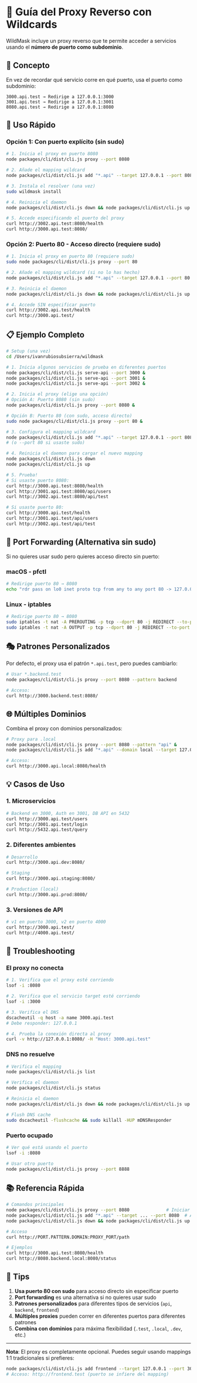 # 🔀 Guía del Proxy Reverso con Wildcards

WildMask incluye un proxy reverso que te permite acceder a servicios usando el **número de puerto como subdominio**.

## 🎯 Concepto

En vez de recordar qué servicio corre en qué puerto, usa el puerto como subdominio:

```
3000.api.test → Redirige a 127.0.0.1:3000
3001.api.test → Redirige a 127.0.0.1:3001
8080.api.test → Redirige a 127.0.0.1:8080
```

## 🚀 Uso Rápido

### Opción 1: Con puerto explícito (sin sudo)

```bash
# 1. Inicia el proxy en puerto 8080
node packages/cli/dist/cli.js proxy --port 8080

# 2. Añade el mapping wildcard
node packages/cli/dist/cli.js add "*.api" --target 127.0.0.1 --port 8080

# 3. Instala el resolver (una vez)
sudo wildmask install

# 4. Reinicia el daemon
node packages/cli/dist/cli.js down && node packages/cli/dist/cli.js up

# 5. Accede especificando el puerto del proxy
curl http://3002.api.test:8080/health
curl http://3000.api.test:8080/
```

### Opción 2: Puerto 80 - Acceso directo (requiere sudo)

```bash
# 1. Inicia el proxy en puerto 80 (requiere sudo)
sudo node packages/cli/dist/cli.js proxy --port 80

# 2. Añade el mapping wildcard (si no lo has hecho)
node packages/cli/dist/cli.js add "*.api" --target 127.0.0.1 --port 80

# 3. Reinicia el daemon
node packages/cli/dist/cli.js down && node packages/cli/dist/cli.js up

# 4. Accede SIN especificar puerto
curl http://3002.api.test/health
curl http://3000.api.test/
```

## 📋 Ejemplo Completo

```bash
# Setup (una vez)
cd /Users/ivanrubiosubsierra/wildmask

# 1. Inicia algunos servicios de prueba en diferentes puertos
node packages/cli/dist/cli.js serve-api --port 3000 &
node packages/cli/dist/cli.js serve-api --port 3001 &
node packages/cli/dist/cli.js serve-api --port 3002 &

# 2. Inicia el proxy (elige una opción)
# Opción A: Puerto 8080 (sin sudo)
node packages/cli/dist/cli.js proxy --port 8080 &

# Opción B: Puerto 80 (con sudo, acceso directo)
sudo node packages/cli/dist/cli.js proxy --port 80 &

# 3. Configura el mapping wildcard
node packages/cli/dist/cli.js add "*.api" --target 127.0.0.1 --port 8080
# (o --port 80 si usaste sudo)

# 4. Reinicia el daemon para cargar el nuevo mapping
node packages/cli/dist/cli.js down
node packages/cli/dist/cli.js up

# 5. Prueba!
# Si usaste puerto 8080:
curl http://3000.api.test:8080/health
curl http://3001.api.test:8080/api/users
curl http://3002.api.test:8080/api/test

# Si usaste puerto 80:
curl http://3000.api.test/health
curl http://3001.api.test/api/users
curl http://3002.api.test/api/test
```

## 🔧 Port Forwarding (Alternativa sin sudo)

Si no quieres usar sudo pero quieres acceso directo sin puerto:

### macOS - pfctl

```bash
# Redirige puerto 80 → 8080
echo "rdr pass on lo0 inet proto tcp from any to any port 80 -> 127.0.0.1 port 8080" | sudo pfctl -ef -
```

### Linux - iptables

```bash
# Redirige puerto 80 → 8080
sudo iptables -t nat -A PREROUTING -p tcp --dport 80 -j REDIRECT --to-port 8080
sudo iptables -t nat -A OUTPUT -p tcp --dport 80 -j REDIRECT --to-port 8080
```

## 🎭 Patrones Personalizados

Por defecto, el proxy usa el patrón `*.api.test`, pero puedes cambiarlo:

```bash
# Usar *.backend.test
node packages/cli/dist/cli.js proxy --port 8080 --pattern backend

# Acceso:
curl http://3000.backend.test:8080/
```

## 🌐 Múltiples Dominios

Combina el proxy con dominios personalizados:

```bash
# Proxy para .local
node packages/cli/dist/cli.js proxy --port 8080 --pattern "api" &
node packages/cli/dist/cli.js add "*.api" --domain local --target 127.0.0.1 --port 8080

# Acceso:
curl http://3000.api.local:8080/health
```

## 💡 Casos de Uso

### 1. Microservicios

```bash
# Backend en 3000, Auth en 3001, DB API en 5432
curl http://3000.api.test/users
curl http://3001.api.test/login
curl http://5432.api.test/query
```

### 2. Diferentes ambientes

```bash
# Desarrollo
curl http://3000.api.dev:8080/

# Staging
curl http://3000.api.staging:8080/

# Production (local)
curl http://3000.api.prod:8080/
```

### 3. Versiones de API

```bash
# v1 en puerto 3000, v2 en puerto 4000
curl http://3000.api.test/
curl http://4000.api.test/
```

## 🐛 Troubleshooting

### El proxy no conecta

```bash
# 1. Verifica que el proxy esté corriendo
lsof -i :8080

# 2. Verifica que el servicio target esté corriendo
lsof -i :3000

# 3. Verifica el DNS
dscacheutil -q host -a name 3000.api.test
# Debe responder: 127.0.0.1

# 4. Prueba la conexión directa al proxy
curl -v http://127.0.0.1:8080/ -H "Host: 3000.api.test"
```

### DNS no resuelve

```bash
# Verifica el mapping
node packages/cli/dist/cli.js list

# Verifica el daemon
node packages/cli/dist/cli.js status

# Reinicia el daemon
node packages/cli/dist/cli.js down && node packages/cli/dist/cli.js up

# Flush DNS cache
sudo dscacheutil -flushcache && sudo killall -HUP mDNSResponder
```

### Puerto ocupado

```bash
# Ver qué está usando el puerto
lsof -i :8080

# Usar otro puerto
node packages/cli/dist/cli.js proxy --port 8888
```

## 📚 Referencia Rápida

```bash
# Comandos principales
node packages/cli/dist/cli.js proxy --port 8080              # Iniciar proxy
node packages/cli/dist/cli.js add "*.api" --target ... --port 8080  # Añadir wildcard
node packages/cli/dist/cli.js down && node packages/cli/dist/cli.js up  # Reiniciar daemon

# Acceso
curl http://PORT.PATTERN.DOMAIN:PROXY_PORT/path

# Ejemplos
curl http://3000.api.test:8080/health
curl http://8080.backend.local:8080/status
```

## 🎉 Tips

1. **Usa puerto 80 con sudo** para acceso directo sin especificar puerto
2. **Port forwarding** es una alternativa si no quieres usar sudo
3. **Patrones personalizados** para diferentes tipos de servicios (`api`, `backend`, `frontend`)
4. **Múltiples proxies** pueden correr en diferentes puertos para diferentes patrones
5. **Combina con dominios** para máxima flexibilidad (`.test`, `.local`, `.dev`, etc.)

---

**Nota**: El proxy es completamente opcional. Puedes seguir usando mappings 1:1 tradicionales si prefieres:

```bash
node packages/cli/dist/cli.js add frontend --target 127.0.0.1 --port 3000
# Acceso: http://frontend.test (puerto se infiere del mapping)
```
